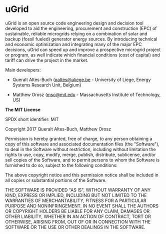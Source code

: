 # uGrid

uGrid is an open source code engineering design and decision tool developed to aid the engineering,
procurement and construction (EPC) of sustainable, reliable microgrids relying on a combination of
solar and backup (fossil fueled) generator energy sources. By introducing technical and economic
optimization and integrating many of the major EPC decisions, uGrid can speed up and improve a
prospective microgrid project or program, as well indicate which financial conditions (cost of capital) and tariff can drive the project in the market.

Main developers:

- Queralt Altes-Buch (qaltes@uliege.be - University of Liege, Energy Systems Research Unit, Belgium)

- Matthew Orosz (mso@mit.edu - Massachusetts Institute of Technology, US)



**The MIT License**

SPDX short identifier: MIT

Copyright  2017  Queralt Altes-Buch, Matthew Orosz

Permission is hereby granted, free of charge, to any person obtaining a copy of this software and associated documentation files (the "Software"), to deal in the Software without restriction, including without limitation the rights to use, copy, modify, merge, publish, distribute, sublicense, and/or sell copies of the Software, and to permit persons to whom the Software is furnished to do so, subject to the following conditions:

The above copyright notice and this permission notice shall be included in all copies or substantial portions of the Software.

THE SOFTWARE IS PROVIDED "AS IS", WITHOUT WARRANTY OF ANY KIND, EXPRESS OR IMPLIED, INCLUDING BUT NOT LIMITED TO THE WARRANTIES OF MERCHANTABILITY, FITNESS FOR A PARTICULAR PURPOSE AND NONINFRINGEMENT. IN NO EVENT SHALL THE AUTHORS OR COPYRIGHT HOLDERS BE LIABLE FOR ANY CLAIM, DAMAGES OR OTHER LIABILITY, WHETHER IN AN ACTION OF CONTRACT, TORT OR OTHERWISE, ARISING FROM, OUT OF OR IN CONNECTION WITH THE SOFTWARE OR THE USE OR OTHER DEALINGS IN THE SOFTWARE.
